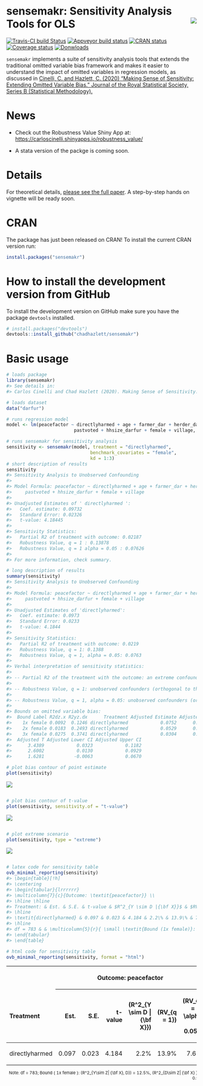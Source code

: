 
<!-- README.md is generated from README.Rmd. Please edit that file -->

# sensemakr: Sensitivity Analysis Tools for OLS <img src="man/figures/sensemakr-logo-small.png" align="right" />

<!-- badges: start -->

[![Travis-CI build
Status](https://travis-ci.org/carloscinelli/sensemakr.svg?branch=master)](https://travis-ci.org/carloscinelli/sensemakr)
[![Appveyor build
status](https://ci.appveyor.com/api/projects/status/utoc0803j4fxoje3?svg=true)](https://ci.appveyor.com/project/carloscinelli/sensemakr)
[![CRAN
status](https://www.r-pkg.org/badges/version/sensemakr)](https://CRAN.R-project.org/package=sensemakr)
[![Coverage
status](https://codecov.io/gh/carloscinelli/sensemakr/branch/master/graph/badge.svg)](https://codecov.io/github/carloscinelli/sensemakr?branch=master)
[![Donwloads](https://cranlogs.r-pkg.org/badges/sensemakr)](https://cran.r-project.org/package=sensemakr)
<!-- badges: end -->

`sensemakr` implements a suite of sensitivity analysis tools that
extends the traditional omitted variable bias framework and makes it
easier to understand the impact of omitted variables in regression
models, as discussed in [Cinelli, C. and Hazlett, C. (2020) “Making
Sense of Sensitivity: Extending Omitted Variable Bias.” Journal of the
Royal Statistical Society, Series B (Statistical
Methodology).](https://doi.org/10.1111/rssb.12348)

# News

  - Check out the Robustness Value Shiny App at:
    <https://carloscinelli.shinyapps.io/robustness_value/>

  - A stata version of the packge is coming soon.

# Details

For theoretical details, [please see the full
paper](https://www.researchgate.net/publication/322509816_Making_Sense_of_Sensitivity_Extending_Omitted_Variable_Bias).
A step-by-step hands on vignette will be ready soon.

# CRAN

The package has just been released on CRAN\! To install the current CRAN
version run:

``` r
install.packages("sensemakr")
```

# How to install the development version from GitHub

To install the development version on GitHub make sure you have the
package `devtools` installed.

``` r
# install.packages("devtools") 
devtools::install_github("chadhazlett/sensemakr")
```

# Basic usage

``` r
# loads package
library(sensemakr)
#> See details in:
#> Carlos Cinelli and Chad Hazlett (2020). Making Sense of Sensitivity: Extending Omitted Variable Bias. Journal of the Royal Statistical Society, Series B (Statistical Methodology).

# loads dataset
data("darfur")

# runs regression model
model <- lm(peacefactor ~ directlyharmed + age + farmer_dar + herder_dar +
                         pastvoted + hhsize_darfur + female + village, data = darfur)

# runs sensemakr for sensitivity analysis
sensitivity <- sensemakr(model, treatment = "directlyharmed",
                               benchmark_covariates = "female",
                               kd = 1:3)
# short description of results
sensitivity
#> Sensitivity Analysis to Unobserved Confounding
#> 
#> Model Formula: peacefactor ~ directlyharmed + age + farmer_dar + herder_dar + 
#>     pastvoted + hhsize_darfur + female + village
#> 
#> Unadjusted Estimates of ' directlyharmed ':
#>   Coef. estimate: 0.09732 
#>   Standard Error: 0.02326 
#>   t-value: 4.18445 
#> 
#> Sensitivity Statistics:
#>   Partial R2 of treatment with outcome: 0.02187 
#>   Robustness Value, q = 1 : 0.13878 
#>   Robustness Value, q = 1 alpha = 0.05 : 0.07626 
#> 
#> For more information, check summary.

# long description of results
summary(sensitivity)
#> Sensitivity Analysis to Unobserved Confounding
#> 
#> Model Formula: peacefactor ~ directlyharmed + age + farmer_dar + herder_dar + 
#>     pastvoted + hhsize_darfur + female + village
#> 
#> Unadjusted Estimates of 'directlyharmed': 
#>   Coef. estimate: 0.0973 
#>   Standard Error: 0.0233 
#>   t-value: 4.1844 
#> 
#> Sensitivity Statistics:
#>   Partial R2 of treatment with outcome: 0.0219 
#>   Robustness Value, q = 1: 0.1388 
#>   Robustness Value, q = 1, alpha = 0.05: 0.0763 
#> 
#> Verbal interpretation of sensitivity statistics:
#> 
#> -- Partial R2 of the treatment with the outcome: an extreme confounder (orthogonal to the covariates) that explains 100% of the residual variance of the outcome, would need to explain at least 2.19% of the residual variance of the treatment to fully account for the observed estimated effect.
#> 
#> -- Robustness Value, q = 1: unobserved confounders (orthogonal to the covariates) that explain more than 13.88% of the residual variance of both the treatment and the outcome are strong enough to bring the point estimate to 0 (a bias of 100% of the original estimate). Conversely, unobserved confounders that do not explain more than 13.88% of the residual variance of both the treatment and the outcome are not strong enough to bring the point estimate to 0.
#> 
#> -- Robustness Value, q = 1, alpha = 0.05: unobserved confounders (orthogonal to the covariates) that explain more than 7.63% of the residual variance of both the treatment and the outcome are strong enough to bring the estimate to a range where it is no longer 'statistically different' from 0 (a bias of 100% of the original estimate), at the significance level of alpha = 0.05. Conversely, unobserved confounders that do not explain more than 7.63% of the residual variance of both the treatment and the outcome are not strong enough to bring the estimate to a range where it is no longer 'statistically different' from 0, at the significance level of alpha = 0.05.
#> 
#> Bounds on omitted variable bias:
#>  Bound Label R2dz.x R2yz.dx      Treatment Adjusted Estimate Adjusted Se
#>    1x female 0.0092  0.1246 directlyharmed            0.0752      0.0219
#>    2x female 0.0183  0.2493 directlyharmed            0.0529      0.0204
#>    3x female 0.0275  0.3741 directlyharmed            0.0304      0.0187
#>  Adjusted T Adjusted Lower CI Adjusted Upper CI
#>      3.4389            0.0323            0.1182
#>      2.6002            0.0130            0.0929
#>      1.6281           -0.0063            0.0670

# plot bias contour of point estimate
plot(sensitivity)
```

<img src="man/figures/figures-basic-usage-1.png" style="display: block; margin: auto;" />

``` r

# plot bias contour of t-value
plot(sensitivity, sensitivity.of = "t-value")
```

<img src="man/figures/figures-basic-usage-2.png" style="display: block; margin: auto;" />

``` r

# plot extreme scenario
plot(sensitivity, type = "extreme")
```

<img src="man/figures/figures-basic-usage-3.png" style="display: block; margin: auto;" />

``` r

# latex code for sensitivity table
ovb_minimal_reporting(sensitivity)
#> \begin{table}[!h]
#> \centering
#> \begin{tabular}{lrrrrrr}
#> \multicolumn{7}{c}{Outcome: \textit{peacefactor}} \\
#> \hline \hline 
#> Treatment: & Est. & S.E. & t-value & $R^2_{Y \sim D |{\bf X}}$ & $RV_{q = 1}$ & $RV_{q = 1, \alpha = 0.05}$  \\ 
#> \hline 
#> \textit{directlyharmed} & 0.097 & 0.023 & 4.184 & 2.2\% & 13.9\% & 7.6\% \\ 
#> \hline 
#> df = 783 & & \multicolumn{5}{r}{ \small \textit{Bound (1x female)}: $R^2_{Y\sim Z| {\bf X}, D}$ = 12.5\%, $R^2_{D\sim Z| {\bf X} }$ = 0.9\%} \\
#> \end{tabular}
#> \end{table}
```

``` r
# html code for sensitivity table
ovb_minimal_reporting(sensitivity, format = "html")
```

<table class="center-table">

<thead>

<tr>

<th style="text-align:left;border-bottom: 1px solid transparent;border-top: 1px solid black">

</th>

<th colspan="6" style="text-align:center;border-bottom: 1px solid black;border-top: 1px solid black">

Outcome:
peacefactor

</th>

</tr>

<tr>

<th style="text-align:left;border-top: 1px solid black">

Treatment

</th>

<th style="text-align:right;border-top: 1px solid black">

Est.

</th>

<th style="text-align:right;border-top: 1px solid black">

S.E.

</th>

<th style="text-align:right;border-top: 1px solid black">

t-value

</th>

<th style="text-align:right;border-top: 1px solid black">

\(R^2_{Y \sim D |{\bf X}}\)

</th>

<th style="text-align:right;border-top: 1px solid black">

\(RV_{q = 1}\)

</th>

<th style="text-align:right;border-top: 1px solid black">

\(RV_{q = 1, \alpha = 0.05}\)

</th>

</tr>

</thead>

<tbody>

<tr>

<td style="text-align:left; border-bottom: 1px solid black">

directlyharmed

</td>

<td style="text-align:right;border-bottom: 1px solid black">

0.097

</td>

<td style="text-align:right;border-bottom: 1px solid black">

0.023

</td>

<td style="text-align:right;border-bottom: 1px solid black">

4.184

</td>

<td style="text-align:right;border-bottom: 1px solid black">

2.2%

</td>

<td style="text-align:right;border-bottom: 1px solid black">

13.9%

</td>

<td style="text-align:right;border-bottom: 1px solid black">

7.6%

</td>

</tr>

</tbody>

<tr>

<td colspan="7" style="text-align:right;border-bottom: 1px solid transparent;font-size:11px">

Note: df = 783; Bound ( 1x female ): \(R^2_{Y\sim Z| {\bf X}, D}\) =
12.5%, \(R^2_{D\sim Z| {\bf X} }\) = 0.9%

</td>

</tr>

</table>
